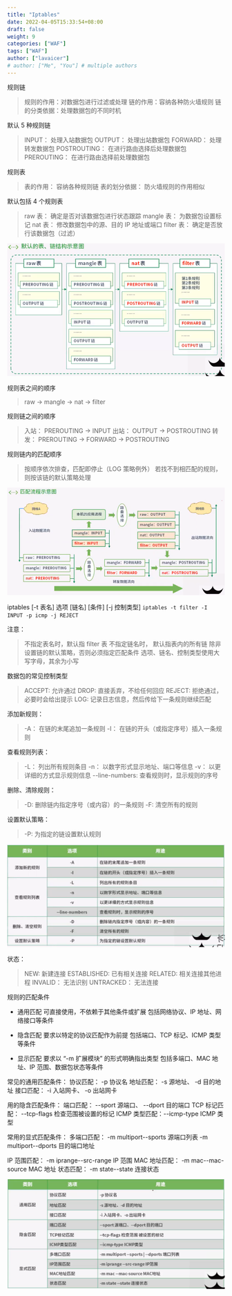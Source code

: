 ```yaml
---
title: "Iptables"
date: 2022-04-05T15:33:54+08:00
draft: false
weight: 9
categories: ["WAF"]
tags: ["WAF"]
author: ["lavaicer"]
# author: ["Me", "You"] # multiple authors
---
```


规则链

> 规则的作用：对数据包进行过滤或处理
> 链的作用：容纳各种防火墙规则
> 链的分类依据：处理数据包的不同时机

默认 5 种规则链

> INPUT： 处理入站数据包
> OUTPUT： 处理出站数据包
> FORWARD： 处理转发数据包
> POSTROUTING： 在进行路由选择后处理数据包
> PREROUTING： 在进行路由选择前处理数据包

规则表

> 表的作用： 容纳各种规则链
> 表的划分依据： 防火墙规则的作用相似

默认包括 4 个规则表

> raw 表： 确定是否对该数据包进行状态跟踪
> mangle 表： 为数据包设置标记
> nat 表： 修改数据包中的源、目的 IP 地址或端口
> filter 表： 确定是否放行该数据包（过滤）

![](https://raw.githubusercontent.com/lavaicer/Img/main/202204051611486.png)

规则表之间的顺序

> raw -> mangle -> nat -> filter

规则链之间的顺序

> 入站： PREROUTING -> INPUT
> 出站： OUTPUT -> POSTROUTING
> 转发： PREROUTING -> FORWARD -> POSTROUTING

规则链内的匹配顺序

> 按顺序依次排查，匹配即停止（LOG 策略例外）
> 若找不到相匹配的规则，则按该链的默认策略处理

![](https://raw.githubusercontent.com/lavaicer/Img/main/202204051800113.png)

iptables [-t 表名] 选项 [链名] [条件] [-j 控制类型]
`iptables -t filter -I INPUT -p icmp -j REJECT`

注意：

> 不指定表名时，默认指 filter 表
> 不指定链名时， 默认指表内的所有链
> 除非设置链的默认策略，否则必须指定匹配条件
> 选项、链名、控制类型使用大写字母，其余为小写

数据包的常见控制类型

> ACCEPT: 允许通过
> DROP: 直接丢弃，不给任何回应
> REJECT: 拒绝通过，必要时会给出提示
> LOG: 记录日志信息，然后传给下一条规则继续匹配

添加新规则：

> -A： 在链的末尾追加一条规则
> -I： 在链的开头（或指定序号）插入一条规则

查看规则列表：

> -L： 列出所有规则条目
> -n： 以数字形式显示地址、端口等信息
> -v： 以更详细的方式显示规则信息
> --line-numbers: 查看规则时，显示规则的序号

删除、清除规则：

> -D: 删除链内指定序号（或内容）的一条规则
> -F: 清空所有的规则

设置默认策略：

> -P: 为指定的链设置默认规则

![](https://raw.githubusercontent.com/lavaicer/Img/main/202204052151700.png)

状态：

> NEW: 新建连接
> ESTABLISHED: 已有相关连接
> RELATED: 相关连接其他进程
> INVALID： 无法识别
> UNTRACKED： 无法连接

规则的匹配条件

- 通用匹配
  可直接使用，不依赖于其他条件或扩展
  包括网络协议、IP 地址、网络接口等条件

- 隐含匹配
  要求以特定的协议匹配作为前提
  包括端口、TCP 标记、ICMP 类型等条件

- 显示匹配
  要求以 “-m 扩展模块” 的形式明确指出类型
  包括多端口、MAC 地址、IP 范围、数据包状态等条件

常见的通用匹配条件：
协议匹配： -p 协议名
地址匹配： -s 源地址、 -d 目的地址
接口匹配： -i 入站网卡、 -o 出站网卡

用的隐含匹配条件：
端口匹配： --sport 源端口、 --dport 目的端口
TCP 标记匹配： --tcp-flags 检查范围被设置的标记
ICMP 类型匹配：--icmp-type ICMP 类型

常用的显式匹配条件：
多端口匹配：
-m multiport--sports 源端口列表
-m multiport--dports 目的端口地址

IP 范围匹配： -m iprange--src-range IP 范围
MAC 地址匹配： -m mac--mac-source MAC 地址
状态匹配： -m state--state 连接状态

![](https://raw.githubusercontent.com/lavaicer/Img/main/202204061339493.png)

